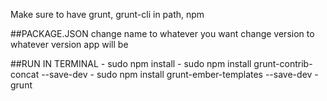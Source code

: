 Make sure to have grunt, grunt-cli in path, npm

##PACKAGE.JSON
    change name to whatever you want
    change version to whatever version app will be

##RUN IN TERMINAL
    - sudo npm install
    - sudo npm install grunt-contrib-concat --save-dev
    - sudo npm install grunt-ember-templates --save-dev
    - grunt

